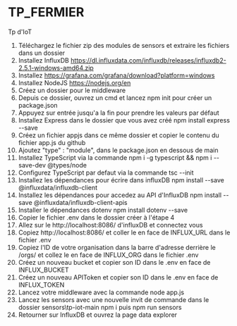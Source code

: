# TP_FERMIER
Tp d'IoT


1. Téléchargez le fichier zip des modules de sensors et extraire les fichiers dans un dossier
2. Installez InfluxDB https://dl.influxdata.com/influxdb/releases/influxdb2-2.5.1-windows-amd64.zip
3. Installez https://grafana.com/grafana/download?platform=windows
4. Installez NodeJS https://nodejs.org/en
5. Créez un dossier pour le middleware
6. Depuis ce dossier, ouvrez un cmd et lancez npm init pour créer un package.json
7. Appuyez sur entrée jusqu'a la fin pour prendre les valeurs par défaut
8. Installez Express dans le dossier que vous avez créé npm install express --save
9. Créez un fichier appjs dans ce même dossier et copier le contenu du fichier app.js du github
10. Ajoutez "type" : "module", dans le package.json en dessous de main
11. Installez TypeScript via la commande npm i -g typescript && npm i --save-dev @types/node
12. Configurez TypeScript par defaut via la commande tsc --init
13. Installez les dépendances pour écrire dans influxDB npm install --save @influxdata/influxdb-client
14. Installez les dépendances pour accedez au API d'InfluxDB npm install --save @influxdata/influxdb-client-apis
15. Installer le dépendances dotenv npm install dotenv --save
16. Copier le fichier .env dans le dossier créer à l'étape 4
17. Allez sur le http://localhost:8086/ d'influxDB et connectez vous
18. Copiez http://localhost:8086/ et coller le en face de INFLUX_URL dans le fichier .env
19. Copiez l'ID de votre organisation dans la barre d'adresse derrière le /orgs/ et collez le en face de INFLUX_ORG dans le fichier .env
20. Créez un nouveau bucket et copier son ID dans le .env en face de INFLUX_BUCKET
21. Créez un nouveau APIToken et copier son ID dans le .env en face de INFLUX_TOKEN
22. Lancez votre middleware avec la commande node app.js
23. Lancez les sensors avec une nouvelle invit de commande dans le dossier sensors\tp-iot-main npm i puis npm run sensors
24. Retourner sur InfluxDB et ouvrez la page data explorer
